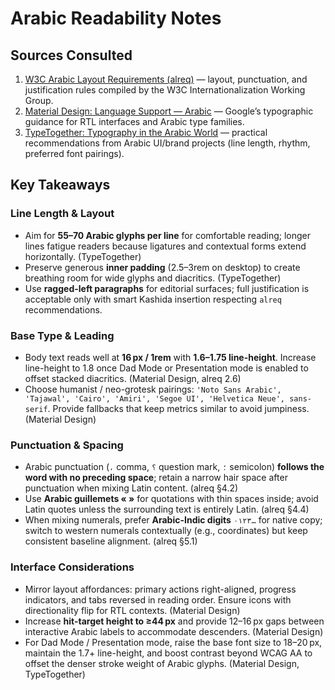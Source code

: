 # Arabic Readability Notes

## Sources Consulted
1. [W3C Arabic Layout Requirements (alreq)](https://www.w3.org/TR/alreq/) — layout, punctuation, and justification rules compiled by the W3C Internationalization Working Group.
2. [Material Design: Language Support — Arabic](https://material.io/design/typography/language-support.html#language-specifics) — Google’s typographic guidance for RTL interfaces and Arabic type families.
3. [TypeTogether: Typography in the Arabic World](https://www.type-together.com/typography-in-the-arabic-world) — practical recommendations from Arabic UI/brand projects (line length, rhythm, preferred font pairings).

## Key Takeaways

### Line Length & Layout
- Aim for **55–70 Arabic glyphs per line** for comfortable reading; longer lines fatigue readers because ligatures and contextual forms extend horizontally. (TypeTogether)
- Preserve generous **inner padding** (2.5–3rem on desktop) to create breathing room for wide glyphs and diacritics. (TypeTogether)
- Use **ragged-left paragraphs** for editorial surfaces; full justification is acceptable only with smart Kashida insertion respecting `alreq` recommendations.

### Base Type & Leading
- Body text reads well at **16 px / 1rem** with **1.6–1.75 line-height**. Increase line-height to 1.8 once Dad Mode or Presentation mode is enabled to offset stacked diacritics. (Material Design, alreq 2.6)
- Choose humanist / neo-grotesk pairings: `'Noto Sans Arabic', 'Tajawal', 'Cairo', 'Amiri', 'Segoe UI', 'Helvetica Neue', sans-serif`. Provide fallbacks that keep metrics similar to avoid jumpiness. (Material Design)

### Punctuation & Spacing
- Arabic punctuation (`،` comma, `؟` question mark, `؛` semicolon) **follows the word with no preceding space**; retain a narrow hair space after punctuation when mixing Latin content. (alreq §4.2)
- Use **Arabic guillemets « »** for quotations with thin spaces inside; avoid Latin quotes unless the surrounding text is entirely Latin. (alreq §4.4)
- When mixing numerals, prefer **Arabic-Indic digits** `٠١٢٣…` for native copy; switch to western numerals contextually (e.g., coordinates) but keep consistent baseline alignment. (alreq §5.1)

### Interface Considerations
- Mirror layout affordances: primary actions right-aligned, progress indicators, and tabs reversed in reading order. Ensure icons with directionality flip for RTL contexts. (Material Design)
- Increase **hit-target height to ≥44 px** and provide 12–16 px gaps between interactive Arabic labels to accommodate descenders. (Material Design)
- For Dad Mode / Presentation mode, raise the base font size to 18–20 px, maintain the 1.7+ line-height, and boost contrast beyond WCAG AA to offset the denser stroke weight of Arabic glyphs. (Material Design, TypeTogether)

